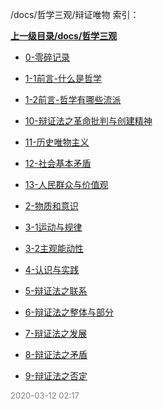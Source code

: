 /docs/哲学三观/辩证唯物 索引：


**[上一级目录/docs/哲学三观](/docs/哲学三观/index.md)**

- [0-零碎记录](/docs/哲学三观/辩证唯物/0-零碎记录.md)

- [1-1前言-什么是哲学](/docs/哲学三观/辩证唯物/1-1前言-什么是哲学.md)

- [1-2前言-哲学有哪些流派](/docs/哲学三观/辩证唯物/1-2前言-哲学有哪些流派.md)

- [10-辩证法之革命批判与创建精神](/docs/哲学三观/辩证唯物/10-辩证法之革命批判与创建精神.md)

- [11-历史唯物主义](/docs/哲学三观/辩证唯物/11-历史唯物主义.md)

- [12-社会基本矛盾](/docs/哲学三观/辩证唯物/12-社会基本矛盾.md)

- [13-人民群众与价值观](/docs/哲学三观/辩证唯物/13-人民群众与价值观.md)

- [2-物质和意识](/docs/哲学三观/辩证唯物/2-物质和意识.md)

- [3-1运动与规律](/docs/哲学三观/辩证唯物/3-1运动与规律.md)

- [3-2主观能动性](/docs/哲学三观/辩证唯物/3-2主观能动性.md)

- [4-认识与实践](/docs/哲学三观/辩证唯物/4-认识与实践.md)

- [5-辩证法之联系](/docs/哲学三观/辩证唯物/5-辩证法之联系.md)

- [6-辩证法之整体与部分](/docs/哲学三观/辩证唯物/6-辩证法之整体与部分.md)

- [7-辩证法之发展](/docs/哲学三观/辩证唯物/7-辩证法之发展.md)

- [8-辩证法之矛盾](/docs/哲学三观/辩证唯物/8-辩证法之矛盾.md)

- [9-辩证法之否定](/docs/哲学三观/辩证唯物/9-辩证法之否定.md)


<font size=2 color='grey'> 2020-03-12 02:17 </font>